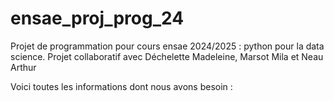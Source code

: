 # ensae_proj_prog_24
Projet de programmation pour cours ensae 2024/2025 : python pour la data science. Projet collaboratif avec Déchelette Madeleine, Marsot Mila et Neau Arthur

Voici toutes les informations dont nous avons besoin : 
